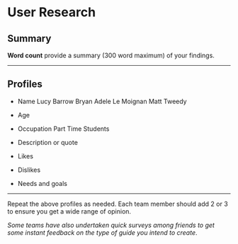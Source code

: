 # User Research

## Summary

**Word count** provide a summary (300 word maximum) of your findings.

---

## Profiles

- Name
Lucy Barrow
Bryan 
Adele Le Moignan
Matt Tweedy

- Age

- Occupation
Part Time Students


- Description or quote

- Likes

- Dislikes

- Needs and goals

---

<!--This can be deleted prior to submission -->

Repeat the above profiles as needed. Each team member should add 2 or 3 to ensure you get a wide range of opinion.

_Some teams have also undertaken quick surveys among friends to get some instant feedback on the type of guide you intend to create_.
